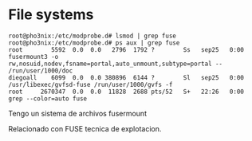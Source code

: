 # File systems


    root@pho3nix:/etc/modprobe.d# lsmod | grep fuse
    root@pho3nix:/etc/modprobe.d# ps aux | grep fuse
    root        5592  0.0  0.0   2796  1792 ?        Ss   sep25   0:00 fusermount3 -o rw,nosuid,nodev,fsname=portal,auto_unmount,subtype=portal -- /run/user/1000/doc
    diegoall    6099  0.0  0.0 380896  6144 ?        Sl   sep25   0:00 /usr/libexec/gvfsd-fuse /run/user/1000/gvfs -f
    root     2670347  0.0  0.0  11828  2688 pts/52   S+   22:26   0:00 grep --color=auto fuse


Tengo un sistema de archivos fusermount

Relacionado con FUSE tecnica de explotacion.